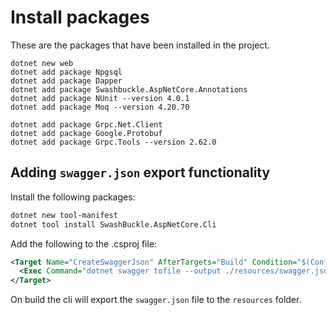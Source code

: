# Install packages
These are the packages that have been installed in the project.

```
dotnet new web
dotnet add package Npgsql
dotnet add package Dapper
dotnet add package Swashbuckle.AspNetCore.Annotations
dotnet add package NUnit --version 4.0.1
dotnet add package Moq --version 4.20.70

dotnet add package Grpc.Net.Client
dotnet add package Google.Protobuf 
dotnet add package Grpc.Tools --version 2.62.0
```


## Adding `swagger.json` export functionality

Install the following packages:

``` bash
dotnet new tool-manifest
dotnet tool install SwashBuckle.AspNetCore.Cli
```

Add the following to the .csproj file:
``` xml
<Target Name="CreateSwaggerJson" AfterTargets="Build" Condition="$(Configuration)=='Debug'">
  <Exec Command="dotnet swagger tofile --output ./resources/swagger.json $(OutputPath)$(AssemblyName).dll v1" WorkingDirectory="$(ProjectDir)" />
</Target>
```

On build the cli will export the `swagger.json` file to the `resources` folder.
